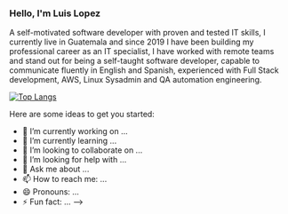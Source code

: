 ### Hello, I'm Luis Lopez

A self-motivated software developer with proven and tested IT skills, I currently live in Guatemala and since 2019 I have been building my professional career as an IT specialist, I have worked with remote teams and stand out for being a self-taught software developer, capable to communicate fluently in English and Spanish, experienced with Full Stack development, AWS, Linux Sysadmin and QA automation engineering.


[![Top Langs](https://github-readme-stats.vercel.app/api/top-langs/?username=Luis-Rene-Lopez&langs_count=10)](https://github.com/anuraghazra/github-readme-stats)

<!-- In case you need to contact me, feel free to send me an email at luislopez100079.facebook2@gmail.com -->

<!--
**Luis-Rene-Lopez/Luis-Rene-Lopez** is a ✨ _special_ ✨ repository because its `README.md` (this file) appears on your GitHub profile.
-->
Here are some ideas to get you started:

- 🔭 I’m currently working on ...
- 🌱 I’m currently learning ...
- 👯 I’m looking to collaborate on ...
- 🤔 I’m looking for help with ...
- 💬 Ask me about ...
- 📫 How to reach me: ...
- 😄 Pronouns: ...
- ⚡ Fun fact: ...
-->
